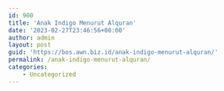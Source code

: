 ```yaml
---
id: 900
title: 'Anak Indigo Menurut Alquran'
date: '2023-02-27T23:46:56+00:00'
author: admin
layout: post
guid: 'https://bos.awn.biz.id/anak-indigo-menurut-alquran/'
permalink: /anak-indigo-menurut-alquran/
categories:
    - Uncategorized
---
```


